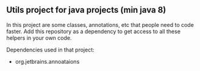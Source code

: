 ## Utils project for java projects (min java 8)

In this project are some classes, annotations, etc that people need to code faster. Add this repository as a dependency to get access to all these helpers in your own code.


Dependencies used in that project:
- org.jetbrains.annoataions
